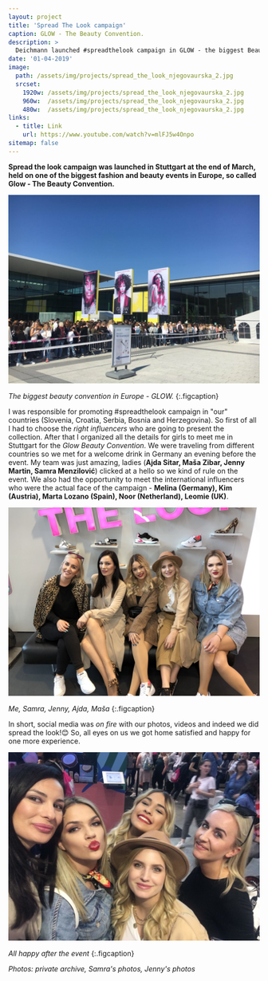 ```yaml
---
layout: project
title: 'Spread The Look campaign'
caption: GLOW - The Beauty Convention.
description: >
  Deichmann launched #spreadthelook campaign in GLOW - the biggest Beauty Convention in Europe.
date: '01-04-2019'
image: 
  path: /assets/img/projects/spread_the_look_njegovaurska_2.jpg
  srcset: 
    1920w: /assets/img/projects/spread_the_look_njegovaurska_2.jpg
    960w:  /assets/img/projects/spread_the_look_njegovaurska_2.jpg
    480w:  /assets/img/projects/spread_the_look_njegovaurska_2.jpg
links:
  - title: Link
    url: https://www.youtube.com/watch?v=mlFJ5w4Onpo
sitemap: false
---
```



__Spread the look campaign was launched in Stuttgart at the end of March, held on one of the biggest fashion and beauty events in Europe, so called Glow - The Beauty Convention.__


![Full-width image](/assets/img/projects/spread_the_look_njegovaurska_1.jpg)

*The biggest beauty convention in Europe - GLOW.*
{:.figcaption}

I was responsible for promoting #spreadthelook campaign in "our" countries (Slovenia, Croatia, Serbia, Bosnia and Herzegovina). So first of all I had to choose the *right influencers* who are going to present the collection. After that I organized all the details for girls to meet me in Stuttgart for the *Glow Beauty Convention*. We were traveling from different countries so we met for a welcome drink in Germany an evening before the event. My team was just amazing, ladies (__Ajda Sitar, Maša Zibar, Jenny Martin, Samra Menzilović__) clicked at a hello so we kind of rule on the event. We also had the opportunity to meet the international influencers who were the actual face of the campaign - __Melina (Germany), Kim (Austria), Marta Lozano (Spain), Noor (Netherland), Leomie (UK)__. 

![Full-width image](/assets\img\projects\spread_the_look_njegovaurska_naslovna.jpg)

*Me, Samra, Jenny, Ajda, Maša*
{:.figcaption}

In short, social media was *on fire* with our photos, videos and indeed we did spread the look!😊 So, all eyes on us we got home satisfied and happy for one more experience.



![Full-width image](/assets/img/projects/spread_the_look_njegovaurska_3.jpg)

*All happy after the event*
{:.figcaption}


*Photos: private archive, Samra's photos, Jenny's photos*